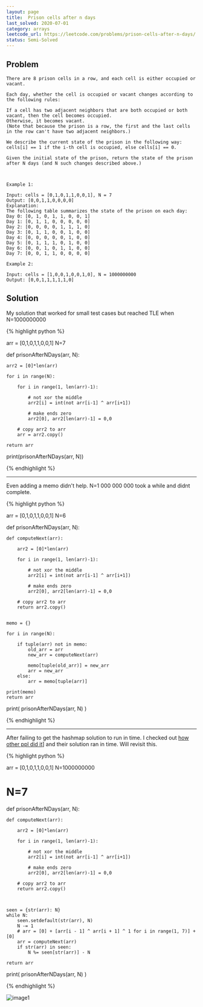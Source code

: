 ```yaml
---
layout: page
title:  Prison cells after n days
last_solved: 2020-07-01
category: arrays
leetcode_url: https://leetcode.com/problems/prison-cells-after-n-days/
status: Semi-Solved
---
```


Problem
-------

```
There are 8 prison cells in a row, and each cell is either occupied or vacant.

Each day, whether the cell is occupied or vacant changes according to the following rules:

If a cell has two adjacent neighbors that are both occupied or both vacant, then the cell becomes occupied.
Otherwise, it becomes vacant.
(Note that because the prison is a row, the first and the last cells in the row can't have two adjacent neighbors.)

We describe the current state of the prison in the following way: cells[i] == 1 if the i-th cell is occupied, else cells[i] == 0.

Given the initial state of the prison, return the state of the prison after N days (and N such changes described above.)

 

Example 1:

Input: cells = [0,1,0,1,1,0,0,1], N = 7
Output: [0,0,1,1,0,0,0,0]
Explanation: 
The following table summarizes the state of the prison on each day:
Day 0: [0, 1, 0, 1, 1, 0, 0, 1]
Day 1: [0, 1, 1, 0, 0, 0, 0, 0]
Day 2: [0, 0, 0, 0, 1, 1, 1, 0]
Day 3: [0, 1, 1, 0, 0, 1, 0, 0]
Day 4: [0, 0, 0, 0, 0, 1, 0, 0]
Day 5: [0, 1, 1, 1, 0, 1, 0, 0]
Day 6: [0, 0, 1, 0, 1, 1, 0, 0]
Day 7: [0, 0, 1, 1, 0, 0, 0, 0]

Example 2:

Input: cells = [1,0,0,1,0,0,1,0], N = 1000000000
Output: [0,0,1,1,1,1,1,0]

```

Solution
----------

My solution that worked for small test cases but reached TLE when N=1000000000

{% highlight python %}

arr = [0,1,0,1,1,0,0,1]
N=7


def prisonAfterNDays(arr, N):

    arr2 = [0]*len(arr)

    for i in range(N):

        for i in range(1, len(arr)-1):
            
            # not xor the middle
            arr2[i] = int(not arr[i-1] ^ arr[i+1])

            # make ends zero
            arr2[0], arr2[len(arr)-1] = 0,0

        # copy arr2 to arr
        arr = arr2.copy()
    
    return arr

print(prisonAfterNDays(arr, N))


{% endhighlight %}

__________________

Even adding a memo didn't help. N=1 000 000 000 took a while and didnt complete.

{% highlight python %}

arr = [0,1,0,1,1,0,0,1]
N=6

def prisonAfterNDays(arr, N):

    def computeNext(arr):

        arr2 = [0]*len(arr)
        
        for i in range(1, len(arr)-1):
            
            # not xor the middle
            arr2[i] = int(not arr[i-1] ^ arr[i+1])

            # make ends zero
            arr2[0], arr2[len(arr)-1] = 0,0

        # copy arr2 to arr
        return arr2.copy()


    memo = {}

    for i in range(N):

        if tuple(arr) not in memo:
            old_arr = arr
            new_arr = computeNext(arr)

            memo[tuple(old_arr)] = new_arr
            arr = new_arr
        else:
            arr = memo[tuple(arr)]

    print(memo)
    return arr

print( prisonAfterNDays(arr, N) )

{% endhighlight %}

_____________________


After failing to get the hashmap solution to run in time. I checked out [how other ppl did it](https://leetcode.com/problems/prison-cells-after-n-days/discuss/205684/JavaPython-Find-the-Loop-or-Mod-14)] and their solution ran in time. Will revisit this.

{% highlight python %}

arr = [0,1,0,1,1,0,0,1]
N=1000000000
# N=7

def prisonAfterNDays(arr, N):

    def computeNext(arr):

        arr2 = [0]*len(arr)
        
        for i in range(1, len(arr)-1):
            
            # not xor the middle
            arr2[i] = int(not arr[i-1] ^ arr[i+1])

            # make ends zero
            arr2[0], arr2[len(arr)-1] = 0,0

        # copy arr2 to arr
        return arr2.copy()



    seen = {str(arr): N}
    while N:
        seen.setdefault(str(arr), N)
        N -= 1
        # arr = [0] + [arr[i - 1] ^ arr[i + 1] ^ 1 for i in range(1, 7)] + [0]
        arr = computeNext(arr)
        if str(arr) in seen:
            N %= seen[str(arr)] - N
        
    return arr


print( prisonAfterNDays(arr, N) )

{% endhighlight %}

![image1]()